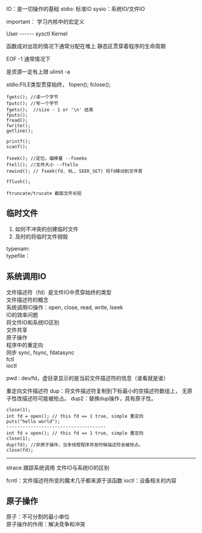 IO：是一切操作的基础
stdio: 标准IO
sysio：系统IO/文件IO

important： 
    学习内核中的宏定义

User
------  sysctl
Kernel

函数成对出现的情况下通常分配在堆上
静态区贯穿着程序的生命周期

EOF -1 通常情况下

是资源一定有上限
ulimit -a   

stdio:FILE类型贯穿始终，
    fopen();
    fclose();

    fgetc(); //读一个字节
    fputc(); //写一个字节
    fgets();  //size - 1 or '\n' 结束
    fputs();
    fread();
    fwrite();
    getline();

    printf();
    scanf();

    fseek(); //定位，偏移量 --fseeko
    ftell(); //文件大小 --ftello
    rewind(); // fseek(fd, 0L, SEEK_SET) 将fd移动到文件首

    fflush();

    ftruncate/trucate 截取文件长短

## 临时文件 
1. 如何不冲突的创建临时文件  
2. 及时的将临时文件销毁  

typenam:  
typefile：  

## 系统调用IO

文件描述符（fd）是文件IO中贯穿始终的类型  
文件描述符的概念  
系统调用IO操作：open, close, read,  write, lseek  
IO的效率问题  
将文件IO和系统IO区别  
文件共享  
原子操作  
程序中的重定向  
同步 sync, fsync, fdatasync  
fctl  
ioctl  

pwd : dev/fd，虚目录显示的是当前文件描述符的信息（谁看就是谁）

重定向文件描述符
dup：将文件描述符复制到下标最小的空描述符数组上， 无原子性改描述符可能被抢占。
dup2：替换dup操作，具有原子性。 
```
close(1);
int fd = open(); // this fd == 1 true, simple 重定向
puts("hello world");
-------------------------------------
int fd = open(); // this fd == 1 true, simple 重定向
close(1);
dup(fd); //非原子操作，当多线程程序并发时候描述符会被抢占。
close(fd);
```

-----------------------------------------------

strace 跟踪系统调用
文件IO与系统IO的区别

fcntl：文件描述符所变的魔术几乎都来源于该函数
ioctl：设备相关的内容

 

## 原子操作
原子：不可分割的最小单位  
原子操作的作用：解决竞争和冲突


